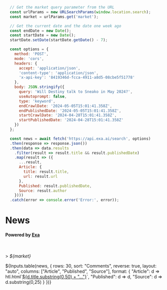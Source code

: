 ```js
  // Get the market query parameter from the URL
  const urlParams = new URLSearchParams(window.location.search);
  const market = urlParams.get('market');

  // Get the current date and the date one week ago
  const endDate = new Date();
  const startDate = new Date();
  startDate.setDate(startDate.getDate() - 7);

  const options = {
    method: 'POST',
    mode: 'cors',
    headers: {
      accept: 'application/json',
      'content-type': 'application/json',
      'x-api-key': '8419346d-fcca-4911-a8d5-08cbe5f51778'
    },
    body: JSON.stringify({
      query: 'Will Destiny talk to Sneako in May 2024?',
      useAutoprompt: false,
      type: 'keyword',
      endCrawlDate: '2024-05-05T15:01:41.358Z',
      endPublishedDate: '2024-05-05T15:01:41.358Z',
      startCrawlDate: '2024-04-28T15:01:41.358Z',
      startPublishedDate: '2024-04-28T15:01:41.358Z'
    })
  };

  const news = await fetch('https://api.exa.ai/search', options)
  .then(response => response.json())
  .then(data => data.results
    .filter(result => result.title && result.publishedDate)
    .map(result => ({
      ...result,
      Article: {
        title: result.title,
        url: result.url
      },
      Published: result.publishedDate,
      Source: result.author
    })))
  .catch(error => console.error('Error:', error));
```

<div>
  <h1>News</h1>
  <h4>Powered by <a href="https://exa.ai" target="_blank">Exa</a></h4>
  <br />
  <p>> <i>${market}</i></p>
  <div>
      ${Inputs.table(news, {
      rows: 30, 
      sort: "Comments", 
      reverse: true,
      layout: "auto",
      columns: ["Article", "Published", "Source"],
      format: {
        "Article": d => htl.html`<a href="${d.url}" target="_blank">${d.title.substring(0,50) + "..."}</a>`,
        "Published": d => d,
        "Source": d => d.substring(0,25)
      }
    })}
  </div>
</div>